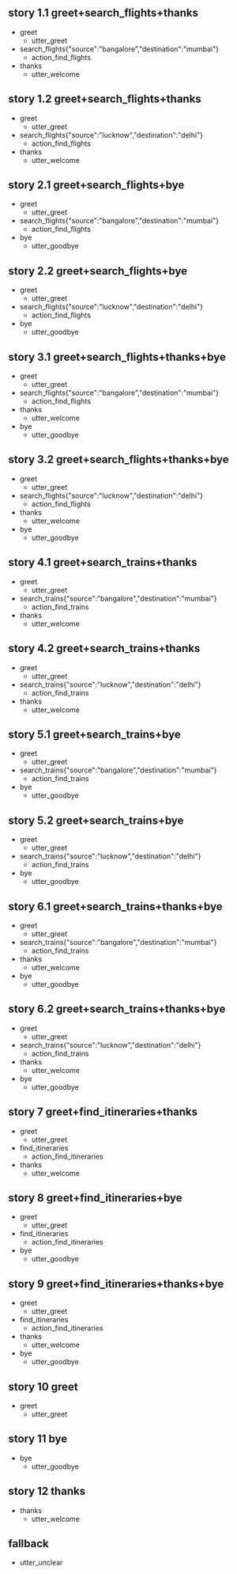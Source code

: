 ## story 1.1 greet+search_flights+thanks
* greet
  - utter_greet
* search_flights{"source":"bangalore","destination":"mumbai"}
  - action_find_flights
* thanks
  - utter_welcome
## story 1.2 greet+search_flights+thanks
* greet
  - utter_greet
* search_flights{"source":"lucknow","destination":"delhi"}
  - action_find_flights
* thanks
  - utter_welcome
## story 2.1 greet+search_flights+bye
* greet
  - utter_greet
* search_flights{"source":"bangalore","destination":"mumbai"}
  - action_find_flights
* bye
  - utter_goodbye
## story 2.2 greet+search_flights+bye
* greet
  - utter_greet
* search_flights{"source":"lucknow","destination":"delhi"}
  - action_find_flights
* bye
  - utter_goodbye
## story 3.1 greet+search_flights+thanks+bye
* greet
  - utter_greet
* search_flights{"source":"bangalore","destination":"mumbai"}
  - action_find_flights
* thanks
  - utter_welcome
* bye
  - utter_goodbye
## story 3.2 greet+search_flights+thanks+bye
* greet
  - utter_greet
* search_flights{"source":"lucknow","destination":"delhi"}
  - action_find_flights
* thanks
  - utter_welcome
* bye
  - utter_goodbye
## story 4.1 greet+search_trains+thanks
* greet
  - utter_greet
* search_trains{"source":"bangalore","destination":"mumbai"}
  - action_find_trains
* thanks
  - utter_welcome
## story 4.2 greet+search_trains+thanks
* greet
  - utter_greet
* search_trains{"source":"lucknow","destination":"delhi"}
  - action_find_trains
* thanks
  - utter_welcome
## story 5.1 greet+search_trains+bye
* greet
  - utter_greet
* search_trains{"source":"bangalore","destination":"mumbai"}
  - action_find_trains
* bye
  - utter_goodbye
## story 5.2 greet+search_trains+bye
* greet
  - utter_greet
* search_trains{"source":"lucknow","destination":"delhi"}
  - action_find_trains
* bye
  - utter_goodbye
## story 6.1 greet+search_trains+thanks+bye
* greet
  - utter_greet
* search_trains{"source":"bangalore","destination":"mumbai"}
  - action_find_trains
* thanks
  - utter_welcome
* bye
  - utter_goodbye
## story 6.2 greet+search_trains+thanks+bye
* greet
  - utter_greet
* search_trains{"source":"lucknow","destination":"delhi"}
  - action_find_trains
* thanks
  - utter_welcome
* bye
  - utter_goodbye
## story 7 greet+find_itineraries+thanks
* greet
  - utter_greet
* find_itineraries
  - action_find_itineraries
* thanks
  - utter_welcome
## story 8 greet+find_itineraries+bye
* greet
  - utter_greet
* find_itineraries
  - action_find_itineraries
* bye
  - utter_goodbye
## story 9 greet+find_itineraries+thanks+bye
* greet
  - utter_greet
* find_itineraries
  - action_find_itineraries
* thanks
  - utter_welcome
* bye
  - utter_goodbye
## story 10 greet
* greet
  - utter_greet
## story 11 bye
* bye
  - utter_goodbye
## story 12 thanks
* thanks
  - utter_welcome
## fallback
- utter_unclear
